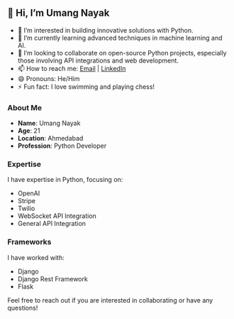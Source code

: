 ## 👋 Hi, I’m Umang Nayak

- 👀 I’m interested in building innovative solutions with Python.
- 🌱 I’m currently learning advanced techniques in machine learning and AI.
- 💞️ I’m looking to collaborate on open-source Python projects, especially those involving API integrations and web development.
- 📫 How to reach me: [Email](mailto:umangnayak49@gmail.com) | [LinkedIn](https://www.linkedin.com/in/umang-nayak-3200ba275/)
- 😄 Pronouns: He/Him
- ⚡ Fun fact: I love swimming and playing chess!

### About Me
- **Name**: Umang Nayak
- **Age**: 21
- **Location**: Ahmedabad
- **Profession**: Python Developer

### Expertise
I have expertise in Python, focusing on:
- OpenAI
- Stripe
- Twilio
- WebSocket API Integration
- General API Integration

### Frameworks
I have worked with:
- Django
- Django Rest Framework
- Flask

Feel free to reach out if you are interested in collaborating or have any questions!
